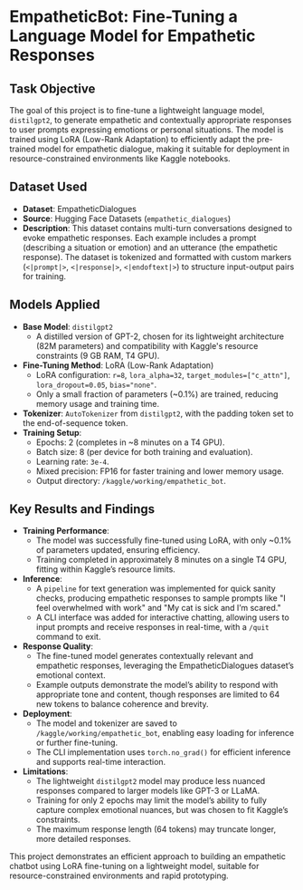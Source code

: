 # EmpatheticBot: Fine-Tuning a Language Model for Empathetic Responses

## Task Objective
The goal of this project is to fine-tune a lightweight language model, `distilgpt2`, to generate empathetic and contextually appropriate responses to user prompts expressing emotions or personal situations. The model is trained using LoRA (Low-Rank Adaptation) to efficiently adapt the pre-trained model for empathetic dialogue, making it suitable for deployment in resource-constrained environments like Kaggle notebooks.

## Dataset Used
- **Dataset**: EmpatheticDialogues
- **Source**: Hugging Face Datasets (`empathetic_dialogues`)
- **Description**: This dataset contains multi-turn conversations designed to evoke empathetic responses. Each example includes a prompt (describing a situation or emotion) and an utterance (the empathetic response). The dataset is tokenized and formatted with custom markers (`<|prompt|>`, `<|response|>`, `<|endoftext|>`) to structure input-output pairs for training.

## Models Applied
- **Base Model**: `distilgpt2`
  - A distilled version of GPT-2, chosen for its lightweight architecture (82M parameters) and compatibility with Kaggle's resource constraints (9 GB RAM, T4 GPU).
- **Fine-Tuning Method**: LoRA (Low-Rank Adaptation)
  - LoRA configuration: `r=8`, `lora_alpha=32`, `target_modules=["c_attn"]`, `lora_dropout=0.05`, `bias="none"`.
  - Only a small fraction of parameters (~0.1%) are trained, reducing memory usage and training time.
- **Tokenizer**: `AutoTokenizer` from `distilgpt2`, with the padding token set to the end-of-sequence token.
- **Training Setup**:
  - Epochs: 2 (completes in ~8 minutes on a T4 GPU).
  - Batch size: 8 (per device for both training and evaluation).
  - Learning rate: `3e-4`.
  - Mixed precision: FP16 for faster training and lower memory usage.
  - Output directory: `/kaggle/working/empathetic_bot`.

## Key Results and Findings
- **Training Performance**:
  - The model was successfully fine-tuned using LoRA, with only ~0.1% of parameters updated, ensuring efficiency.
  - Training completed in approximately 8 minutes on a single T4 GPU, fitting within Kaggle’s resource limits.
- **Inference**:
  - A `pipeline` for text generation was implemented for quick sanity checks, producing empathetic responses to sample prompts like "I feel overwhelmed with work" and "My cat is sick and I’m scared."
  - A CLI interface was added for interactive chatting, allowing users to input prompts and receive responses in real-time, with a `/quit` command to exit.
- **Response Quality**:
  - The fine-tuned model generates contextually relevant and empathetic responses, leveraging the EmpatheticDialogues dataset’s emotional context.
  - Example outputs demonstrate the model’s ability to respond with appropriate tone and content, though responses are limited to 64 new tokens to balance coherence and brevity.
- **Deployment**:
  - The model and tokenizer are saved to `/kaggle/working/empathetic_bot`, enabling easy loading for inference or further fine-tuning.
  - The CLI implementation uses `torch.no_grad()` for efficient inference and supports real-time interaction.
- **Limitations**:
  - The lightweight `distilgpt2` model may produce less nuanced responses compared to larger models like GPT-3 or LLaMA.
  - Training for only 2 epochs may limit the model’s ability to fully capture complex emotional nuances, but was chosen to fit Kaggle’s constraints.
  - The maximum response length (64 tokens) may truncate longer, more detailed responses.

This project demonstrates an efficient approach to building an empathetic chatbot using LoRA fine-tuning on a lightweight model, suitable for resource-constrained environments and rapid prototyping.
